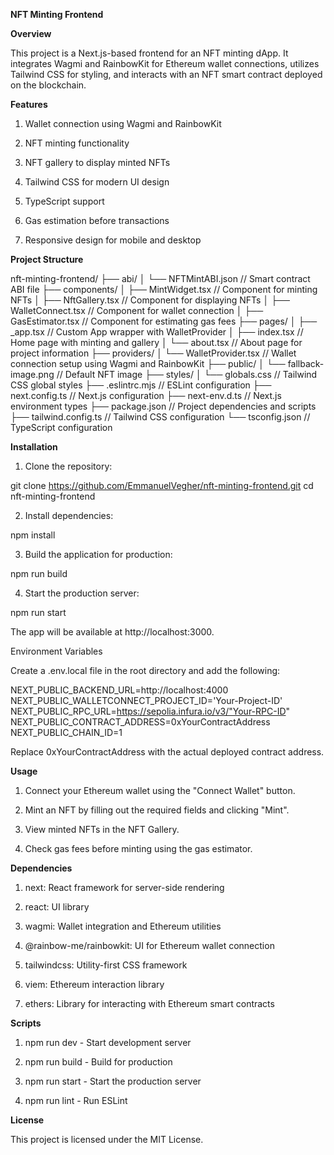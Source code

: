 **NFT Minting Frontend**

**Overview**

This project is a Next.js-based frontend for an NFT minting dApp. It integrates Wagmi and RainbowKit for Ethereum wallet connections, utilizes Tailwind CSS for styling, and interacts with an NFT smart contract deployed on the blockchain.

**Features**

1) Wallet connection using Wagmi and RainbowKit

2) NFT minting functionality

3) NFT gallery to display minted NFTs

4) Tailwind CSS for modern UI design

5) TypeScript support

6) Gas estimation before transactions

7) Responsive design for mobile and desktop

**Project Structure**

nft-minting-frontend/
├── abi/
│   └── NFTMintABI.json       // Smart contract ABI file
├── components/
│   ├── MintWidget.tsx        // Component for minting NFTs
│   ├── NftGallery.tsx        // Component for displaying NFTs
│   ├── WalletConnect.tsx     // Component for wallet connection
│   ├── GasEstimator.tsx      // Component for estimating gas fees
├── pages/
│   ├── _app.tsx              // Custom App wrapper with WalletProvider
│   ├── index.tsx             // Home page with minting and gallery
│   └── about.tsx             // About page for project information
├── providers/
│   └── WalletProvider.tsx    // Wallet connection setup using Wagmi and RainbowKit
├── public/
│   └── fallback-image.png    // Default NFT image
├── styles/
│   └── globals.css           // Tailwind CSS global styles
├── .eslintrc.mjs             // ESLint configuration
├── next.config.ts            // Next.js configuration
├── next-env.d.ts             // Next.js environment types
├── package.json              // Project dependencies and scripts
├── tailwind.config.ts        // Tailwind CSS configuration
└── tsconfig.json             // TypeScript configuration

**Installation**

1) Clone the repository:

git clone https://github.com/EmmanuelVegher/nft-minting-frontend.git
cd nft-minting-frontend

2) Install dependencies:

npm install

3) Build the application for production:

npm run build

4) Start the production server:

npm run start

The app will be available at http://localhost:3000.

Environment Variables

Create a .env.local file in the root directory and add the following:

NEXT_PUBLIC_BACKEND_URL=http://localhost:4000
NEXT_PUBLIC_WALLETCONNECT_PROJECT_ID='Your-Project-ID'
NEXT_PUBLIC_RPC_URL=https://sepolia.infura.io/v3/"Your-RPC-ID"
NEXT_PUBLIC_CONTRACT_ADDRESS=0xYourContractAddress
NEXT_PUBLIC_CHAIN_ID=1

Replace 0xYourContractAddress with the actual deployed contract address.

**Usage**

1) Connect your Ethereum wallet using the "Connect Wallet" button.

2) Mint an NFT by filling out the required fields and clicking "Mint".

3) View minted NFTs in the NFT Gallery.

4) Check gas fees before minting using the gas estimator.

**Dependencies**

 1) next: React framework for server-side rendering

2) react: UI library

3) wagmi: Wallet integration and Ethereum utilities

4) @rainbow-me/rainbowkit: UI for Ethereum wallet connection

5) tailwindcss: Utility-first CSS framework

6) viem: Ethereum interaction library

7) ethers: Library for interacting with Ethereum smart contracts

**Scripts**

1) npm run dev - Start development server

2) npm run build - Build for production

3) npm run start - Start the production server

4) npm run lint - Run ESLint

**License**

This project is licensed under the MIT License.